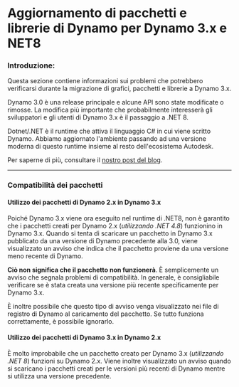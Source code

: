 # Aggiornamento di pacchetti e librerie di Dynamo per Dynamo 3.x e NET8

### Introduzione: <a href="#introduction" id="introduction"></a>

Questa sezione contiene informazioni sui problemi che potrebbero verificarsi durante la migrazione di grafici, pacchetti e librerie a Dynamo 3.x.

Dynamo 3.0 è una release principale e alcune API sono state modificate o rimosse. La modifica più importante che probabilmente interesserà gli sviluppatori e gli utenti di Dynamo 3.x è il passaggio a .NET 8.

Dotnet/.NET è il runtime che attiva il linguaggio C# in cui viene scritto Dynamo. Abbiamo aggiornato l'ambiente passando ad una versione moderna di questo runtime insieme al resto dell'ecosistema Autodesk.

Per saperne di più, consultare il [nostro post del blog](https://dynamobim.org/dynamo-on-net-8/).
***

### Compatibilità dei pacchetti <a href="#package-compatibility" id="package-compatibility"></a>

#### Utilizzo dei pacchetti di Dynamo 2.x in Dynamo 3.x 
Poiché Dynamo 3.x viene ora eseguito nel runtime di .NET8, non è garantito che i pacchetti creati per Dynamo 2.x (*utilizzando .NET 4.8*) funzionino in Dynamo 3.x. Quando si tenta di scaricare un pacchetto in Dynamo 3.x pubblicato da una versione di Dynamo precedente alla 3.0, viene visualizzato un avviso che indica che il pacchetto proviene da una versione meno recente di Dynamo. 

**Ciò non significa che il pacchetto non funzionerà**. È semplicemente un avviso che segnala problemi di compatibilità. In generale, è consigliabile verificare se è stata creata una versione più recente specificamente per Dynamo 3.x.

È inoltre possibile che questo tipo di avviso venga visualizzato nei file di registro di Dynamo al caricamento del pacchetto. Se tutto funziona correttamente, è possibile ignorarlo.

#### Utilizzo dei pacchetti di Dynamo 3.x in Dynamo 2.x 

È molto improbabile che un pacchetto creato per Dynamo 3.x (*utilizzando .NET 8*) funzioni su Dynamo 2.x. Viene inoltre visualizzato un avviso quando si scaricano i pacchetti creati per le versioni più recenti di Dynamo mentre si utilizza una versione precedente.


